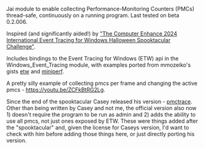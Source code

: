 Jai module to enable collecting Performance-Monitoring Counters (PMCs) thread-safe, continuously on a running program. Last tested on beta 0.2.006.

Inspired (and significantly aided!) by ["The Computer Enhance 2024 International Event Tracing for Windows Halloween
Spooktacular Challenge"](https://www.computerenhance.com/p/announcing-the-etw-halloween-spooktacular).

Includes bindings to the Event Tracing for Windows (ETW) api in the Windows_Event_Tracing module, with examples ported from mmozeiko's gists [etw](https://gist.github.com/mmozeiko/299fc8ff993b9c671eb7fd5c7bd87d51) and [miniperf](https://gist.github.com/mmozeiko/bd5923bcd9d20b5b9946691932ec95fa?ts=4).

A pretty silly example of collecting pmcs per frame and changing the active pmcs - https://youtu.be/ZCFkBtRG2Lg.

Since the end of the spooktacular Casey released his version - [pmctrace](https://github.com/cmuratori/pmctrace). Other than being written by Casey and not me, the official version also now 1) doesn't require the program to be run as admin and 2) adds the ability to use all pmcs, not just ones exposed by ETW. These were things added after the "spooktacular" and, given the license for Caseys version, I'd want to check with him before adding those things here, or just directly porting his version.